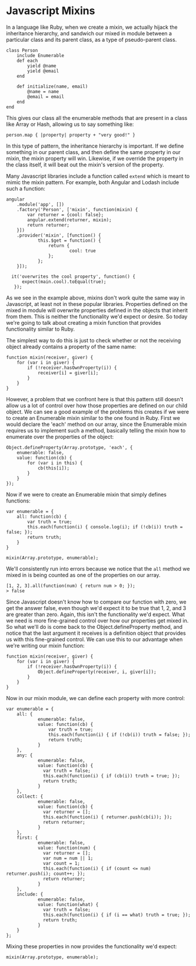# Javascript Mixins

In a language like Ruby, when we create a mixin, we actually hijack the inheritance hierarchy, and sandwich our mixed in module between a particular class and its parent class, as a type of pseudo-parent class.

	class Person
		include Enumerable
		def each
			yield @name
			yield @email
		end
		
		def initialize(name, email)
			@name = name
			@email = email
		end
	end

This gives our class all the enumerable methods that are present in a class like Array or Hash, allowing us to say something like:

	person.map { |property| property + "very good!" }

In this type of pattern, the inheritance hierarchy is important. If we define something in our parent class, and then define the same property in our mixin, the mixin property will win. Likewise, if we override the property in the class itself, it will beat out the mixin's version of the property. 

Many Javascript libraries include a function called `extend` which is meant to mimic the mixin pattern. For example, both Angular and Lodash include such a function:

	angular
	  	.module('app', [])
	  	.factory('Person', ['mixin', function(mixin) {
		    var returner = {cool: false};
		    angular.extend(returner, mixin);
		    return returner;
	  	}])
	  	.provider('mixin', [function() {
	    		this.$get = function() {
		      		return {
		        			cool: true
		      		};
	    		};
	  	}]);
	  	
	  it('overwrites the cool property', function() {
	      expect(main.cool).toEqual(true);
	   });
	   
As we see in the example above, mixins don't work quite the same way in Javascript, at least not in these popular libraries. Properties defined on the mixed in module will overwrite properties defined in the objects that inherit from them. This is neither the functionality we'd expect or desire. So today we're going to talk about creating a mixin function that provides functionality similar to Ruby. 

The simplest way to do this is just to check whether or not the receiving object already contains a property of the same name:

	function mixin(receiver, giver) {
		for (var i in giver) {
			if (!receiver.hasOwnProperty(i)) {
				receiver[i] = giver[i];
			}
		}
	}
	
However, a problem that we confront here is that this pattern still doesn't allow us a lot of control over how those properties are defined on our child object. We can see a good example of the problems this creates if we were to create an Enumerable mixin similar to the one found in Ruby. First we would declare the 'each' method on our array, since the Enumerable mixin requires us to implement such a method, basically telling the mixin how to enumerate over the properties of the object:

	Object.defineProperty(Array.prototype, 'each', {
		enumerable: false,
		value: function(cb) {
			for (var i in this) {
				cb(this[i]);
			}
		}
	});
	
Now if we were to create an Enumerable mixin that simply defines functions:

	var enumerable = {
		all: function(cb) {
			var truth = true;
			this.each(function(i) { console.log(i); if (!cb(i)) truth = false; });
			return truth;
		}
	}
	
	mixin(Array.prototype, enumerable);
	
We'll consistently run into errors because we notice that the `all` method we mixed in is being counted as one of the properties on our array. 

	[1, 2, 3].all(function(num) { return num > 0; });
	> false
	
Since Javascript doesn't know how to compare our function with zero, we get the answer false, even though we'd expect it to be true that 1, 2, and 3 are greater than zero. Again, this isn't the functionality we'd expect. What we need is more fine-grained control over how our properties get mixed in. So what we'll do is come back to the Object.defineProperty method, and notice that the last argument it receives is a definition object that provides us with this fine-grained control. We can use this to our advantage when we're writing our mixin function:

	function mixin(receiver, giver) {
		for (var i in giver) {
			if (!receiver.hasOwnProperty(i)) {
				Object.defineProperty(receiver, i, giver[i]);
			}
		}
	}
	
Now in our mixin module, we can define each property with more control:

	var enumerable = {
	  	all: {
	    		enumerable: false,
	    		value: function(cb) {
	      			var truth = true;
	      			this.each(function(i) { if (!cb(i)) truth = false; });
	      			return truth;
	    		}
	  	},
	  	any: {
	    		enumerable: false,
	    		value: function(cb) {
			      var truth = false;
			      this.each(function(i) { if (cb(i)) truth = true; });
			      return truth;
	    		}
	  	},
	  	collect: {
	    		enumerable: false,
	    		value: function(cb) {
			      var returner = [];
			      this.each(function(i) { returner.push(cb(i)); });
			      return returner;
	    		}
	  	},
	  	first: {
	    		enumerable: false,
	    		value: function(num) {
			      var returner = [];
			      var num = num || 1;
			      var count = 1;
			      this.each(function(i) { if (count <= num) returner.push(i); count++; });
			      return returner;
	    		}
	  	},
	  	include: {
	    		enumerable: false,
	    		value: function(what) {
			      var truth = false;
			      this.each(function(i) { if (i == what) truth = true; });
			      return truth;
	    		}
	  	}
	};
	
Mixing these properties in now provides the functionality we'd expect:

	mixin(Array.prototype, enumerable);
